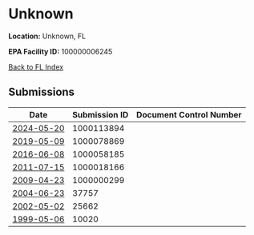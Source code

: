 # Unknown

**Location:** Unknown, FL

**EPA Facility ID:** 100000006245

[Back to FL Index](../../index.md)

## Submissions

| Date | Submission ID | Document Control Number |
|------|--------------|-------------------------|
| [2024-05-20](submissions/1000113894.md) | 1000113894 |  |
| [2019-05-09](submissions/1000078869.md) | 1000078869 |  |
| [2016-06-08](submissions/1000058185.md) | 1000058185 |  |
| [2011-07-15](submissions/1000018166.md) | 1000018166 |  |
| [2009-04-23](submissions/1000000299.md) | 1000000299 |  |
| [2004-06-23](submissions/37757.md) | 37757 |  |
| [2002-05-02](submissions/25662.md) | 25662 |  |
| [1999-05-06](submissions/10020.md) | 10020 |  |
